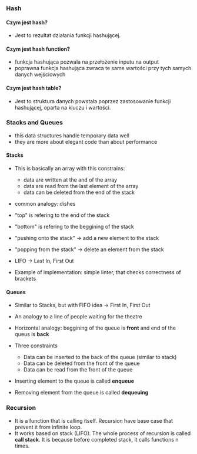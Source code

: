 ### Hash

#### Czym jest hash?

- Jest to rezultat działania funkcji hashującej.

#### Czym jest hash function?

- funkcja hashująca pozwala na przełożenie inputu na output
- poprawna funkcja hashująca zwraca te same wartości przy tych samych danych wejściowych

#### Czym jest hash table?

- Jest to struktura danych powstała poprzez zastosowanie funkcji hashującej, oparta na kluczu i wartości.

### Stacks and Queues

- this data structures handle temporary data well
- they are more about elegant code than about performance

#### Stacks

- This is basically an array with this constrains:

  - data are written at the and of the array
  - data are read from the last element of the array
  - data can be deleted from the end of the stack

- common analogy: dishes
- "top" is refering to the end of the stack
- "bottom" is refering to the beggining of the stack

- "pushing onto the stack" -> add a new element to the stack
- "popping from the stack" -> delete an element from the stack
- LIFO -> Last In, First Out

- Example of implementation: simple linter, that checks correctness of brackets

#### Queues

- Similar to Stacks, but with FIFO idea -> First In, First Out
- An analogy to a line of people waiting for the theatre
- Horizontal analogy: beggining of the queue is **front** and end of the queus is **back**

- Three constraints

  - Data can be inserted to the back of the queue (similar to stack)
  - Data can be deleted from the front of the queue
  - Data can be read from the front of the queue

- Inserting element to the queue is called **enqueue**
- Removing element from the queue is called **dequeuing**

### Recursion

- It is a function that is calling itself. Recursion have base case that prevent it from infinite loop.
- It works based on stack (LIFO). The whole process of recursion is called **call stack**. It is because before completed stack, it calls functions n times.
